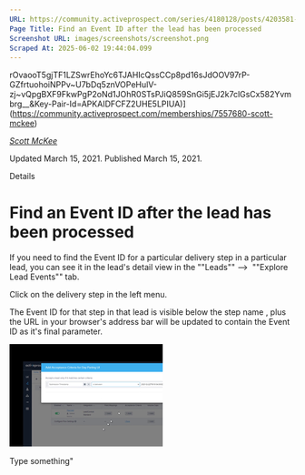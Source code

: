 ```yaml
---
URL: https://community.activeprospect.com/series/4180128/posts/4203581-find-an-event-id-after-the-lead-has-been-processed
Page Title: Find an Event ID after the lead has been processed
Screenshot URL: images/screenshots/screenshot.png
Scraped At: 2025-06-02 19:44:04.099
---
```

rOvaooT5gjTF1LZSwrEhoYc6TJAHIcQssCCp8pd16sJdOOV97rP-GZfrtuohoiNPPv~U7bDq5znVOPeHulV-zj~vQpgBXF9FkwPgP2oNd1JOhR0STsPJiQ859SnGi5jEJ2k7clGsCx582Yvmbrg__&Key-Pair-Id=APKAIDFCFZ2UHE5LPIUA)](https://community.activeprospect.com/memberships/7557680-scott-mckee)

[_Scott McKee_](https://community.activeprospect.com/memberships/7557680-scott-mckee)

Updated March 15, 2021. Published March 15, 2021.

Details

# Find an Event ID after the lead has been processed

If you need to find the Event ID for a particular delivery step in a particular lead, you can see it in the lead's detail view in the ""Leads"" -->  ""Explore Lead Events"" tab.

Click on the delivery step in the left menu.

The Event ID for that step in that lead is visible below the step name , plus the URL in your browser's address bar will be updated to contain the Event ID as it's final parameter.

![](images/image-1.png)

Type something"
